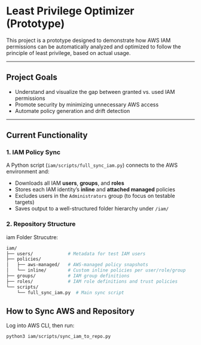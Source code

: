 # Least Privilege Optimizer (Prototype)

This project is a prototype designed to demonstrate how AWS IAM permissions can be automatically analyzed and optimized to follow the principle of least privilege, based on actual usage.

---

## Project Goals

- Understand and visualize the gap between granted vs. used IAM permissions
- Promote security by minimizing unnecessary AWS access
- Automate policy generation and drift detection

---

## Current Functionality

### 1. IAM Policy Sync

A Python script (`iam/scripts/full_sync_iam.py`) connects to the AWS environment and:

- Downloads all IAM **users**, **groups**, and **roles**
- Stores each IAM identity’s **inline** and **attached managed** policies
- Excludes users in the `Administrators` group (to focus on testable targets)
- Saves output to a well-structured folder hierarchy under `/iam/`

### 2. Repository Structure

iam Folder Strucutre:
```bash
iam/
├── users/             # Metadata for test IAM users
├── policies/
│   ├── aws-managed/   # AWS-managed policy snapshots
│   └── inline/        # Custom inline policies per user/role/group
├── groups/            # IAM group definitions
├── roles/             # IAM role definitions and trust policies
└── scripts/
    └── full_sync_iam.py  # Main sync script
```

## How to Sync AWS and Repository

Log into AWS CLI, then run:

```bash
python3 iam/scripts/sync_iam_to_repo.py
```
